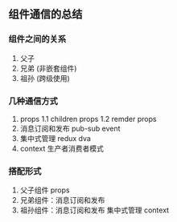 ## 组件通信的总结

### 组件之间的关系

1. 父子
2. 兄弟 (非嵌套组件) 
3. 祖孙 (跨级使用)

### 几种通信方式

1. props 
  1.1 children props 
  1.2 remder props
2. 消息订阅和发布
  pub-sub event
3. 集中式管理
  redux dva
4. context
   生产者消费者模式

### 搭配形式

1. 父子组件 props
2. 兄弟组件：消息订阅和发布 
3. 祖孙组件：消息订阅和发布 集中式管理 context



